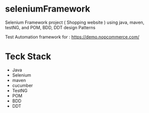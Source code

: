 # seleniumFramework
Selenium Framework project ( Shopping website ) using java, maven, testNG, and POM, BDD, DDT design Patterns

Test Automation framework for : https://demo.nopcommerce.com/

# Teck Stack
- Java
- Selenium
- maven
- cucumber
- TestNG
- POM
- BDD
- DDT
